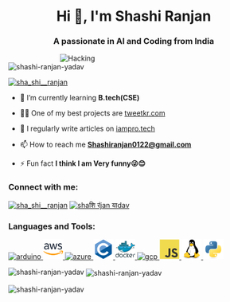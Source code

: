<h1 align="center">Hi 👋, I'm Shashi Ranjan</h1>
<h3 align="center">A passionate in AI and Coding from India</h3>

<img align="right" alt="Hacking" width="400" src="https://media.tenor.com/rePDfDWO3XoAAAAd/hacking.gif">

<p align="left"> <img src="https://komarev.com/ghpvc/?username=shashi-ranjan-yadav&label=Profile%20views&color=0e75b6&style=flat" alt="shashi-ranjan-yadav" /> </p>

<p align="left"> <a href="https://twitter.com/sha_shi__ranjan" target="blank"><img src="https://img.shields.io/twitter/follow/sha_shi__ranjan?logo=twitter&style=for-the-badge" alt="sha_shi__ranjan" /></a> </p>

- 🌱 I’m currently learning **B.tech(CSE)**

- 👨‍💻 One of my best projects are [tweetkr.com](tweetkr.com)

- 📝 I regularly write articles on [iampro.tech](iampro.tech)

- 📫 How to reach me **Shashiranjan0122@gmail.com**

- ⚡ Fun fact **I think I am Very funny😜😊**

<h3 align="left">Connect with me:</h3>
<p align="left">
<a href="https://twitter.com/sha_shi__ranjan" target="blank"><img align="center" src="https://raw.githubusercontent.com/rahuldkjain/github-profile-readme-generator/master/src/images/icons/Social/twitter.svg" alt="sha_shi__ranjan" height="30" width="40" /></a>
<a href="https://www.youtube.com/c/shaशि र॑jan याdav" target="blank"><img align="center" src="https://raw.githubusercontent.com/rahuldkjain/github-profile-readme-generator/master/src/images/icons/Social/youtube.svg" alt="shaशि र॑jan याdav" height="30" width="40" /></a>
</p>

<h3 align="left">Languages and Tools:</h3>
<p align="left"> <a href="https://www.arduino.cc/" target="_blank" rel="noreferrer"> <img src="https://cdn.worldvectorlogo.com/logos/arduino-1.svg" alt="arduino" width="40" height="40"/> </a> <a href="https://aws.amazon.com" target="_blank" rel="noreferrer"> <img src="https://raw.githubusercontent.com/devicons/devicon/master/icons/amazonwebservices/amazonwebservices-original-wordmark.svg" alt="aws" width="40" height="40"/> </a> <a href="https://azure.microsoft.com/en-in/" target="_blank" rel="noreferrer"> <img src="https://www.vectorlogo.zone/logos/microsoft_azure/microsoft_azure-icon.svg" alt="azure" width="40" height="40"/> </a> <a href="https://www.cprogramming.com/" target="_blank" rel="noreferrer"> <img src="https://raw.githubusercontent.com/devicons/devicon/master/icons/c/c-original.svg" alt="c" width="40" height="40"/> </a> <a href="https://www.docker.com/" target="_blank" rel="noreferrer"> <img src="https://raw.githubusercontent.com/devicons/devicon/master/icons/docker/docker-original-wordmark.svg" alt="docker" width="40" height="40"/> </a> <a href="https://cloud.google.com" target="_blank" rel="noreferrer"> <img src="https://www.vectorlogo.zone/logos/google_cloud/google_cloud-icon.svg" alt="gcp" width="40" height="40"/> </a> <a href="https://developer.mozilla.org/en-US/docs/Web/JavaScript" target="_blank" rel="noreferrer"> <img src="https://raw.githubusercontent.com/devicons/devicon/master/icons/javascript/javascript-original.svg" alt="javascript" width="40" height="40"/> </a> <a href="https://www.linux.org/" target="_blank" rel="noreferrer"> <img src="https://raw.githubusercontent.com/devicons/devicon/master/icons/linux/linux-original.svg" alt="linux" width="40" height="40"/> </a> <a href="https://www.python.org" target="_blank" rel="noreferrer"> <img src="https://raw.githubusercontent.com/devicons/devicon/master/icons/python/python-original.svg" alt="python" width="40" height="40"/> </a> </p>

<p><img align="left" src="https://github-readme-stats.vercel.app/api/top-langs?username=shashi-ranjan-yadav&show_icons=true&locale=en&layout=compact" alt="shashi-ranjan-yadav" /></p>

<p>&nbsp;<img align="center" src="https://github-readme-stats.vercel.app/api?username=shashi-ranjan-yadav&show_icons=true&locale=en" alt="shashi-ranjan-yadav" /></p>

<p><img align="center" src="https://github-readme-streak-stats.herokuapp.com/?user=shashi-ranjan-yadav&" alt="shashi-ranjan-yadav" /></p>

